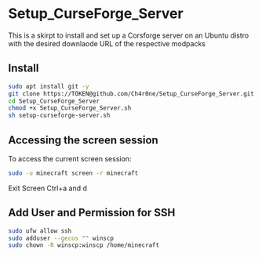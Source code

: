 # Setup_CurseForge_Server

This is a skirpt to install and set up a Corsforge server on an Ubuntu distro with the desired downlaode URL of the respective modpacks

## Install

```sh
sudo apt install git -y
git clone https://TOKEN@github.com/Ch4r0ne/Setup_CurseForge_Server.git
cd Setup_CurseForge_Server
chmod +x Setup_CurseForge_Server.sh
sh setup-curseforge-server.sh
```

## Accessing the screen session

To access the current screen session:

```sh
sudo -u minecraft screen -r minecraft
```

Exit Screen Ctrl+a and d

## Add User and Permission for SSH

```sh
sudo ufw allow ssh
sudo adduser --gecos "" winscp
sudo chown -R winscp:winscp /home/minecraft
```




